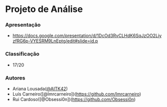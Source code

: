 # Projeto de Análise

### Apresentação

 * https://docs.google.com/presentation/d/1DcOd3RvCLHdK6SqJzOO2LjyzfRG6p-VYESRM9LnEptg/edit#slide=id.p

### Classificação
 
 * 17/20

### Autores
 * Ariana Lousada([@AITK42](https://github.com/AITK42))
 * Luís Carneiro([@lmrcarneiro])(https://github.com/lmrcarneiro)
 * Rui Cardoso([@Obsessi0n])(https://github.com/Obsessi0n)